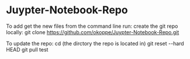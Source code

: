 # Juypter-Notebook-Repo
To add get the new files from the command line run:
create the git repo locally:
git clone https://github.com/okoppe/Juypter-Notebook-Repo.git

To update the repo:
cd (the dirctory the repo is located in)
git reset --hard HEAD
git pull
test
